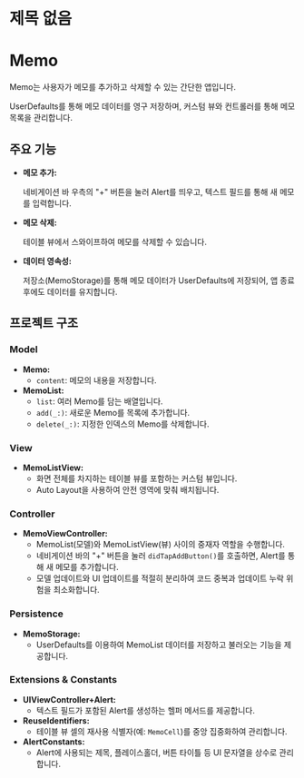 # 제목 없음

# Memo

Memo는 사용자가 메모를 추가하고 삭제할 수 있는 간단한 앱입니다.

UserDefaults를 통해 메모 데이터를 영구 저장하며, 커스텀 뷰와 컨트롤러를 통해 메모 목록을 관리합니다.

## 주요 기능

- **메모 추가:**
    
    네비게이션 바 우측의 "+" 버튼을 눌러 Alert를 띄우고, 텍스트 필드를 통해 새 메모를 입력합니다.
    
- **메모 삭제:**
    
    테이블 뷰에서 스와이프하여 메모를 삭제할 수 있습니다.
    
- **데이터 영속성:**
    
    저장소(MemoStorage)를 통해 메모 데이터가 UserDefaults에 저장되어, 앱 종료 후에도 데이터를 유지합니다.
    

## 프로젝트 구조

### Model

- **Memo:**
    - `content`: 메모의 내용을 저장합니다.
- **MemoList:**
    - `list`: 여러 Memo를 담는 배열입니다.
    - `add(_:)`: 새로운 Memo를 목록에 추가합니다.
    - `delete(_:)`: 지정한 인덱스의 Memo를 삭제합니다.

### View

- **MemoListView:**
    - 화면 전체를 차지하는 테이블 뷰를 포함하는 커스텀 뷰입니다.
    - Auto Layout을 사용하여 안전 영역에 맞춰 배치됩니다.

### Controller

- **MemoViewController:**
    - MemoList(모델)와 MemoListView(뷰) 사이의 중재자 역할을 수행합니다.
    - 네비게이션 바의 "+" 버튼을 눌러 `didTapAddButton()`를 호출하면, Alert를 통해 새 메모를 추가합니다.
    - 모델 업데이트와 UI 업데이트를 적절히 분리하여 코드 중복과 업데이트 누락 위험을 최소화합니다.

### Persistence

- **MemoStorage:**
    - UserDefaults를 이용하여 MemoList 데이터를 저장하고 불러오는 기능을 제공합니다.

### Extensions & Constants

- **UIViewController+Alert:**
    - 텍스트 필드가 포함된 Alert를 생성하는 헬퍼 메서드를 제공합니다.
- **ReuseIdentifiers:**
    - 테이블 뷰 셀의 재사용 식별자(예: `MemoCell`)를 중앙 집중화하여 관리합니다.
- **AlertConstants:**
    - Alert에 사용되는 제목, 플레이스홀더, 버튼 타이틀 등 UI 문자열을 상수로 관리합니다.